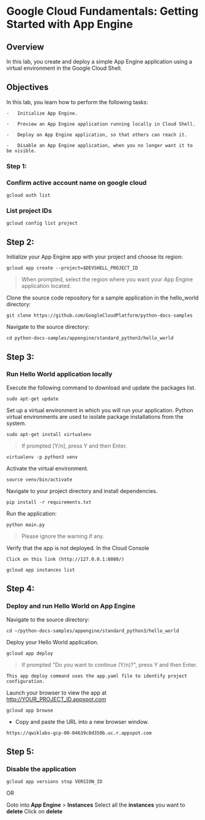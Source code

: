 # Google Cloud Fundamentals: Getting Started with App Engine

## Overview

In this lab, you create and deploy a simple App Engine application using a virtual environment in the Google Cloud Shell.

## Objectives

In this lab, you learn how to perform the following tasks:

    -   Initialize App Engine.

    -   Preview an App Engine application running locally in Cloud Shell.

    -   Deploy an App Engine application, so that others can reach it.

    -   Disable an App Engine application, when you no longer want it to be visible.

### Step 1:

### Confirm active account name on google cloud

`gcloud auth list`

### List project IDs

`gcloud config list project`

## Step 2:

Initialize your App Engine app with your project and choose its region:

`gcloud app create --project=$DEVSHELL_PROJECT_ID`

> When prompted, select the region where you want your App Engine application located.

Clone the source code repository for a sample application in the hello_world directory:

`git clone https://github.com/GoogleCloudPlatform/python-docs-samples`

Navigate to the source directory:

`cd python-docs-samples/appengine/standard_python3/hello_world`

## Step 3:

### Run Hello World application locally

Execute the following command to download and update the packages list.

`sudo apt-get update`

Set up a virtual environment in which you will run your application. Python virtual environments are used to isolate package installations from the system.

`sudo apt-get install virtualenv`

> If prompted [Y/n], press Y and then Enter.

`virtualenv -p python3 venv`

Activate the virtual environment.

`source venv/bin/activate`

Navigate to your project directory and install dependencies.

`pip install -r requirements.txt`

Run the application:

`python main.py`

> Please ignore the warning if any.

Verify that the app is not deployed. In the Cloud Console

`Click on this link (http://127.0.0.1:8080/)`

`gcloud app instances list`

## Step 4:

### Deploy and run Hello World on App Engine

Navigate to the source directory:

`cd ~/python-docs-samples/appengine/standard_python3/hello_world`

Deploy your Hello World application.

`gcloud app deploy`

> If prompted "Do you want to continue (Y/n)?", press Y and then Enter.

    This app deploy command uses the app.yaml file to identify project configuration.

Launch your browser to view the app at http://YOUR_PROJECT_ID.appspot.com

`gcloud app browse`

-   Copy and paste the URL into a new browser window.

`https://qwiklabs-gcp-00-04639c8d350b.uc.r.appspot.com`

## Step 5:

### Disable the application

`gcloud app versions stop VERSION_ID`

OR

Goto into **App Engine** > **Instances**
Select all the **instances** you want to **delete**
Click on **delete**
